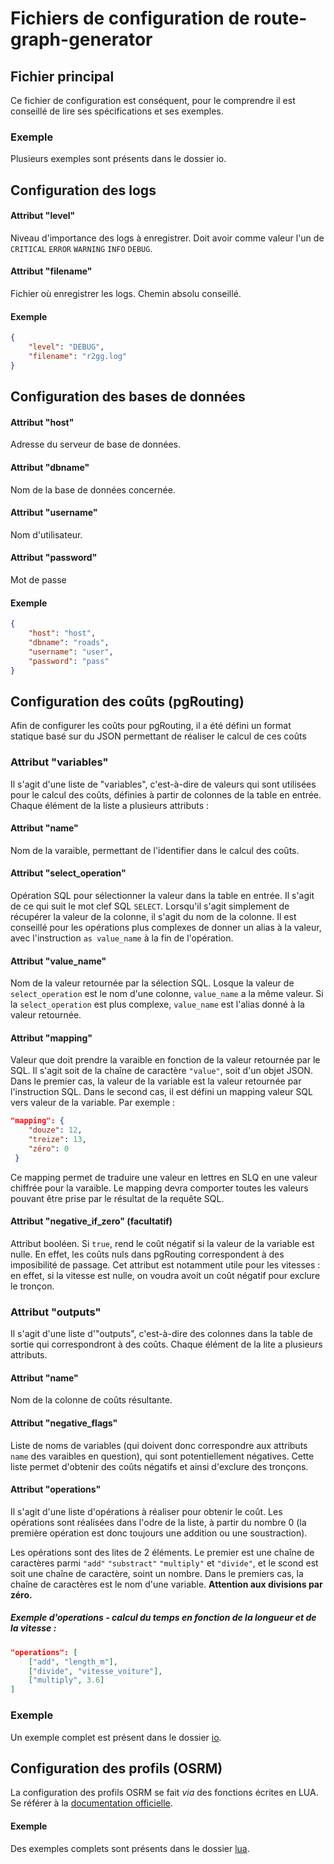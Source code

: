 # Fichiers de configuration de route-graph-generator

## Fichier principal
Ce fichier de configuration est conséquent, pour le comprendre il est conseillé de lire ses spécifications et ses exemples.

### Exemple
Plusieurs exemples sont présents dans le dossier io.

## Configuration des logs
#### Attribut "level"
Niveau d'importance des logs à enregistrer. Doit avoir comme valeur l'un de `CRITICAL` `ERROR` `WARNING` `INFO` `DEBUG`.

#### Attribut "filename"
Fichier où enregistrer les logs. Chemin absolu conseillé.

#### Exemple
```json
{
	"level": "DEBUG",
	"filename": "r2gg.log"
}
```

## Configuration des bases de données
#### Attribut "host"
Adresse du serveur de base de données.

#### Attribut "dbname"
Nom de la base de données concernée.

#### Attribut "username"
Nom d'utilisateur.

#### Attribut "password"
Mot de passe

#### Exemple
```json
{
	"host": "host",
	"dbname": "roads",
	"username": "user",
	"password": "pass"
}
```

## Configuration des coûts (pgRouting)
Afin de configurer les coûts pour pgRouting, il a été défini un format statique basé sur du JSON permettant de réaliser le calcul de ces coûts
### Attribut "variables"
Il s'agit d'une liste de "variables", c'est-à-dire de valeurs qui sont utilisées pour le calcul des coûts, définies à partir de colonnes de la table en entrée.
Chaque élément de la liste a plusieurs attributs :

#### Attribut "name"
Nom de la varaible, permettant de l'identifier dans le calcul des coûts.

#### Attribut "select_operation"
Opération SQL pour sélectionner la valeur dans la table en entrée. Il s'agit de ce qui suit le mot clef SQL `SELECT`. Lorsqu'il s'agit simplement de récupérer la valeur de la colonne, il s'agit du nom de la colonne. Il est conseillé pour les opérations plus complexes de donner un alias à la valeur, avec l'instruction `as value_name` à la fin de l'opération.

#### Attribut "value_name"
Nom de la valeur retournée par la sélection SQL. Losque la valeur de `select_operation` est le nom d'une colonne, `value_name` a la même valeur. Si la `select_operation` est plus complexe, `value_name` est l'alias donné à la valeur retournée.

#### Attribut "mapping"
Valeur que doit prendre la varaible en fonction de la valeur retournée par le SQL. Il s'agit soit de la chaîne de caractère `"value"`, soit d'un objet JSON. Dans le premier cas, la valeur de la variable est la valeur retournée par l'instruction SQL. Dans le second cas, il est défini un mapping valeur SQL vers valeur de la variable. Par exemple :
```json
"mapping": {
    "douze": 12,
    "treize": 13,
    "zéro": 0
 }
```
Ce mapping permet de traduire une valeur en lettres en SLQ en une valeur chiffrée pour la varaible. Le mapping devra comporter toutes les valeurs pouvant être prise par le résultat de la requête SQL.

#### Attribut "negative_if_zero" (facultatif)
Attribut booléen. Si `true`, rend le coût négatif si la valeur de la variable est nulle. En effet, les coûts nuls dans pgRouting correspondent à des imposibilité de passage. Cet attribut est notamment utile pour les vitesses : en effet, si la vitesse est nulle, on voudra avoit un coût négatif pour exclure le tronçon.

### Attribut "outputs"
Il s'agit d'une liste d'"outputs", c'est-à-dire des colonnes dans la table de sortie qui correspondront à des coûts. Chaque élément de la lite a plusieurs attributs.
#### Attribut "name"
Nom de la colonne de coûts résultante.

#### Attribut "negative_flags"
Liste de noms de variables (qui doivent donc correspondre aux attributs `name` des varaibles en question), qui sont potentiellement négatives. Cette liste permet d'obtenir des coûts négatifs et ainsi d'exclure des tronçons.

#### Attribut "operations"
Il s'agit d'une liste d'opérations à réaliser pour obtenir le coût. Les opérations sont réalisées dans l'odre de la liste, à partir du nombre 0 (la première opération est donc toujours une addition ou une soustraction).

Les opérations sont des lites de 2 éléments. Le premier est une chaîne de caractères parmi `"add"` `"substract"` `"multiply"` et `"divide"`, et le scond est soit une chaîne de caractère, soint un nombre. Dans le premiers cas, la chaîne de caractères est le nom d'une variable. __Attention aux divisions par zéro.__

##### Exemple d'operations - calcul du temps en fonction de la longueur et de la vitesse :
```json
"operations": [
    ["add", "length_m"],
    ["divide", "vitesse_voiture"],
    ["multiply", 3.6]
]
```

### Exemple
Un exemple complet est présent dans le dossier [io](./costs_calculation_sample.json).

## Configuration des profils (OSRM)
La configuration des profils OSRM se fait _via_ des fonctions écrites en LUA. Se référer à la [documentation officielle](https://github.com/Project-OSRM/osrm-backend/blob/master/docs/profiles.md).

#### Exemple
Des exemples complets sont présents dans le dossier [lua](../lua).
